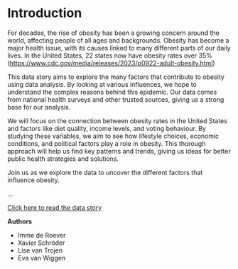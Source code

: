 # Introduction
For decades, the rise of obesity has been a growing concern around the world, affecting people of all ages and backgrounds. Obesity has become a major health issue, with its causes linked to many different parts of our daily lives. In the United States, 22 states now have obesity rates over 35% (https://www.cdc.gov/media/releases/2023/p0922-adult-obesity.html)


This data story aims to explore the many factors that contribute to obesity using data analysis. By looking at various influences, we hope to understand the complex reasons behind this epidemic. Our data comes from national health surveys and other trusted sources, giving us a strong base for our analysis.

We will focus on the connection between obesity rates in the United States and factors like diet quality, income levels, and voting behaviour. By studying these variables, we aim to see how lifestyle choices, economic conditions, and political factors play a role in obesity. This thorough approach will help us find key patterns and trends, giving us ideas for better public health strategies and solutions.

Join us as we explore the data to uncover the different factors that influence obesity.

...

[Click here to read the data story](../notebooks/story.ipynb)

**Authors**

- Imme de Roever
- Xavier Schröder
- Lise van Trojen
- Eva van Wiggen
